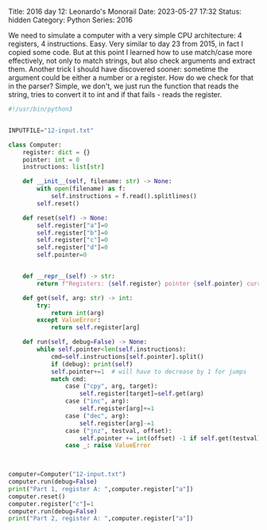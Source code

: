 Title: 2016 day 12: Leonardo's Monorail
Date: 2023-05-27 17:32
Status: hidden
Category: Python
Series: 2016

We need to simulate a computer with a very simple CPU architecture: 4 registers, 4 instructions. Easy. Very similar
to day 23 from 2015, in fact I copied some code. But at this point I learned how to use match/case more effectively,
not only to match strings, but also check arguments and extract them. Another trick I should have discovered sooner:
sometime the argument could be either a number or a register. How do we check for that in the parser? Simple, we don't,
we just run the function that reads the string, tries to convert it to int and if that fails - reads the register.

```python
#!/usr/bin/python3


INPUTFILE="12-input.txt"

class Computer:
    register: dict = {}
    pointer: int = 0
    instructions: list[str]

    def __init__(self, filename: str) -> None:
        with open(filename) as f:
            self.instructions = f.read().splitlines()
        self.reset()

    def reset(self) -> None:
        self.register["a"]=0
        self.register["b"]=0
        self.register["c"]=0
        self.register["d"]=0
        self.pointer=0


    def __repr__(self) -> str:
        return f"Registers: {self.register} pointer {self.pointer} current instruction {self.instructions[self.pointer]}"

    def get(self, arg: str) -> int:
        try:
            return int(arg)
        except ValueError:
            return self.register[arg]

    def run(self, debug=False) -> None:
        while self.pointer<len(self.instructions):
            cmd=self.instructions[self.pointer].split()
            if (debug): print(self)
            self.pointer+=1  # will have to decrease by 1 for jumps
            match cmd:
                case ("cpy", arg, target):
                    self.register[target]=self.get(arg)
                case ("inc", arg):
                    self.register[arg]+=1
                case ("dec", arg):
                    self.register[arg]-=1
                case ("jnz", testval, offset):
                    self.pointer += int(offset) -1 if self.get(testval)!=0 else 0
                case _: raise ValueError
        


computer=Computer("12-input.txt")
computer.run(debug=False)
print("Part 1, register A: ",computer.register["a"])
computer.reset()
computer.register["c"]=1
computer.run(debug=False)
print("Part 2, register A: ",computer.register["a"])
```